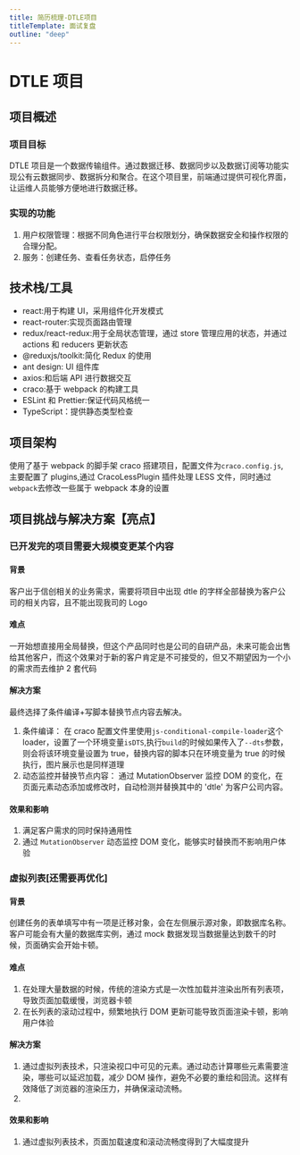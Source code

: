 ```yaml
---
title: 简历梳理-DTLE项目
titleTemplate: 面试复盘
outline: "deep"
---
```


# DTLE 项目

## 项目概述

### 项目目标

DTLE 项目是一个数据传输组件。通过数据迁移、数据同步以及数据订阅等功能实现公有云数据同步、数据拆分和聚合。在这个项目里，前端通过提供可视化界面，让运维人员能够方便地进行数据迁移。

### 实现的功能

1. 用户权限管理：根据不同角色进行平台权限划分，确保数据安全和操作权限的合理分配。
2. 服务：创建任务、查看任务状态，启停任务

## 技术栈/工具

- react:用于构建 UI，采用组件化开发模式
- react-router:实现页面路由管理
- redux/react-redux:用于全局状态管理，通过 store 管理应用的状态，并通过 actions 和 reducers 更新状态
- @reduxjs/toolkit:简化 Redux 的使用
- ant design: UI 组件库
- axios:和后端 API 进行数据交互
- craco:基于 webpack 的构建工具
- ESLint 和 Prettier:保证代码风格统一
- TypeScript：提供静态类型检查

## 项目架构

使用了基于 webpack 的脚手架 craco 搭建项目，配置文件为`craco.config.js`,主要配置了 plugins,通过 CracoLessPlugin 插件处理 LESS 文件，同时通过`webpack`去修改一些属于 webpack 本身的设置

## 项目挑战与解决方案【亮点】

### 已开发完的项目需要大规模变更某个内容

#### 背景

客户出于信创相关的业务需求，需要将项目中出现 dtle 的字样全部替换为客户公司的相关内容，且不能出现我司的 Logo

#### 难点

一开始想直接用全局替换，但这个产品同时也是公司的自研产品，未来可能会出售给其他客户，而这个效果对于新的客户肯定是不可接受的，但又不期望因为一个小的需求而去维护 2 套代码

#### 解决方案

最终选择了条件编译+写脚本替换节点内容去解决。

1. 条件编译：
   在 craco 配置文件里使用`js-conditional-compile-loader`这个 loader，设置了一个环境变量`isDTS`,执行`build`的时候如果传入了`--dts`参数，则会将该环境变量设置为 true，替换内容的脚本只在环境变量为 true 的时候执行，图片展示也是同样道理
2. 动态监控并替换节点内容：
   通过 MutationObserver 监控 DOM 的变化，在页面元素动态添加或修改时，自动检测并替换其中的 'dtle' 为客户公司内容。

#### 效果和影响

1. 满足客户需求的同时保持通用性
2. 通过 `MutationObserver` 动态监控 DOM 变化，能够实时替换而不影响用户体验

### 虚拟列表[还需要再优化]

#### 背景

创建任务的表单填写中有一项是迁移对象，会在左侧展示源对象，即数据库名称。客户可能会有大量的数据库实例，通过 mock 数据发现当数据量达到数千的时候，页面确实会开始卡顿。

#### 难点

1. 在处理大量数据的时候，传统的渲染方式是一次性加载并渲染出所有列表项，导致页面加载缓慢，浏览器卡顿
2. 在长列表的滚动过程中，频繁地执行 DOM 更新可能导致页面渲染卡顿，影响用户体验

#### 解决方案

1. 通过虚拟列表技术，只渲染视口中可见的元素。通过动态计算哪些元素需要渲染，哪些可以延迟加载，减少 DOM 操作，避免不必要的重绘和回流。这样有效降低了浏览器的渲染压力，并确保滚动流畅。
2.

#### 效果和影响

1. 通过虚拟列表技术，页面加载速度和滚动流畅度得到了大幅度提升
